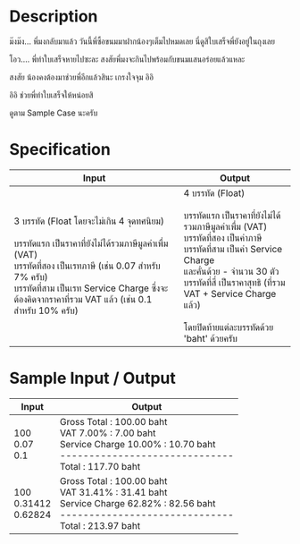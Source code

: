 # Description
ม๊งม๊ง... พี่มงกลับมาแล้ว วันนี้พี่ซึ้อขนมมาฝากน้องๆเต็มไปหมดเลย นี่ดูสิใบเสร็จพี่ยังอยู่ในถุงเลย

โอว.... พี่ทำใบเสร็จหายไปซะละ สงสัยพี่มงจะกินไปพร้อมกับขนมแสนอร่อยแล้วแหละ

สงสัย น้องคงต้องมาช่วยพี่อีกแล้วสินะ เกรงใจจุม อิอิ

อิอิ ช่วยพี่ทำใบเสร็จให้หน่อยสิ

ดูตาม Sample Case นะครับ

# Specification
|Input|Output|
|-|-|
|3 บรรทัด (Float โดยจะไม่เกิน 4 จุดทศนิยม) <br><br> บรรทัดแรก เป็นราคาที่ยังไม่ได้รวมภาษีมูลค่าเพื่ม (VAT) <br> บรรทัดที่สอง เป็นเรทภาษี (เช่น 0.07 สำหรับ 7% ครับ) <br> บรรทัดที่สาม เป็นเรท Service Charge ซึ่งจะต้องคิดจากราคาที่รวม VAT แล้ว (เช่น 0.1 สำหรับ 10% ครับ)|4 บรรทัด (Float) <br><br> บรรทัดแรก เป็นราคาที่ยังไม่ได้รวมภาษีมูลค่าเพื่ม (VAT) <br> บรรทัดที่สอง เป็นค่าภาษี <br> บรรทัดที่สาม เป็นค่า Service Charge <br> และคั่นด้วย - จำนวน 30 ตัว <br> บรรทัดที่สี่ เป็นราคาสุทธิ (ที่รวม VAT + Service Charge แล้ว) <br><br> โดยปิดท้ายแต่ละบรรทัดด้วย 'baht' ด้วยครับ|

# Sample Input / Output
|Input|Output|
|-|-|
|100 <br> 0.07 <br> 0.1|Gross Total : 100.00 baht <br> VAT 7.00% : 7.00 baht <br> Service Charge 10.00% : 10.70 baht <br> ------------------------------ <br> Total : 117.70 baht|
|100 <br> 0.31412 <br> 0.62824|Gross Total : 100.00 baht <br> VAT 31.41% : 31.41 baht <br> Service Charge 62.82% : 82.56 baht <br> ------------------------------ <br> Total : 213.97 baht|
